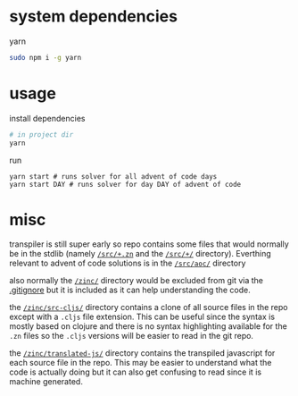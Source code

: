 # system dependencies
yarn
```bash
sudo npm i -g yarn
```

# usage
install dependencies
```bash
# in project dir
yarn
```
run
```bash]
yarn start # runs solver for all advent of code days
yarn start DAY # runs solver for day DAY of advent of code
```

# misc
transpiler is still super early so repo contains some files that would normally be in the stdlib (namely [`/src/+.zn`](https://github.com/mitchdzugan/adventOfCode2023.zinc/tree/main/src/+.zn) and the [`/src/+/`](https://github.com/mitchdzugan/adventOfCode2023.zinc/tree/main/src/+) directory). Everthing relevant to advent of code solutions is in the [`/src/aoc/`](https://github.com/mitchdzugan/adventOfCode2023.zinc/tree/main/src/aoc) directory

also normally the [`/zinc/`](https://github.com/mitchdzugan/adventOfCode2023.zinc/tree/main/zinc) directory would be excluded from git via the [.gitignore](https://github.com/mitchdzugan/adventOfCode2023.zinc/blob/main/.gitignore#L7) but it is included as it can help understanding the code.

the [`/zinc/src-cljs/`](https://github.com/mitchdzugan/adventOfCode2023.zinc/tree/main/zinc/src-cljs) directory contains a clone of all source files in the repo except with a `.cljs` file extension. This can be useful since the syntax is mostly based on clojure and there is no syntax highlighting available for the `.zn` files so the `.cljs` versions will be easier to read in the git repo.

the [`/zinc/translated-js/`](https://github.com/mitchdzugan/adventOfCode2023.zinc/tree/main/zinc/translated-js) directory contains the transpiled javascript for each source file in the repo. This may be easier to understand what the code is actually doing but it can also get confusing to read since it is machine generated.
